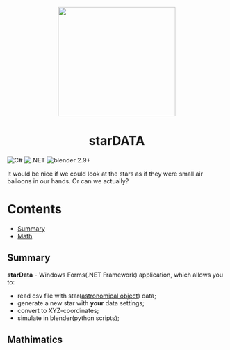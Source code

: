 <p align="center">
  <img src="https://i.imgur.com/q0i4gey.png" width="270,2" height="251,3">
</p>

<h1 align="center">starDATA</h1>

![C#](https://img.shields.io/badge/C%23-Visual%20Studio-blue) ![.NET](https://img.shields.io/badge/.NET(Framework)-4.7.2-green) ![blender 2.9+](https://img.shields.io/badge/blender-version%202.9%2B-orange)

It would be nice if we could look at the stars as if they were small air balloons in our hands. Or can we actually?


# Contents

- [Summary](#summary)
- [Math](#mathimatics)


## Summary
**starData** - Windows Forms(.NET Framework) application, which allows you to:
+ read csv file with star([astronomical object](https://en.wikipedia.org/wiki/Star)) data;
+ generate a new star with **your** data settings;
+ convert to XYZ-coordinates;
+ simulate in blender(python scripts);
## Mathimatics  

